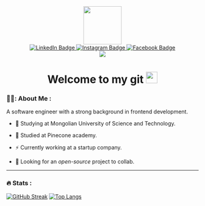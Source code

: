 <div id="header" align="center">
  <img src="https://media.giphy.com/media/ZVik7pBtu9dNS/giphy.gif" width="100"/>
  <div id="badges">
    <a href="https://www.linkedin.com/in/khishigtogtokh-nyamsuren-6504b12ba/">
      <img src="https://img.shields.io/badge/LinkedIn-blue?logo=linkedin&logoColor=white&style=for-the-badge" alt="LinkedIn Badge">
    </a>
    <a href="https://instagram.com/sain___hun/">
      <img src="https://img.shields.io/badge/Instagram-red?logo=Instagram&logoColor=white&style=for-the-badge" alt="Instagram Badge">
    </a>
    <a href="https://www.facebook.com/profile.php?id=100078049209520">
      <img src="https://img.shields.io/badge/Facebook-blue?logo=Facebook&logoColor=white&style=for-the-badge" alt="Facebook Badge">
    </a>
  </div>
  <img src="https://komarev.com/ghpvc/?username=Khishige1">
  <h1>
    Welcome to my git
    <img src="https://media.giphy.com/media/hvRJCLFzcasrR4ia7z/giphy.gif" width="30px">
  </h1>
</div>

### 👨‍💻: About Me :
A software engineer with a strong background in frontend development.

- :telescope: Studying at Mongolian University of Science and Technology.

- :book: Studied at Pinecone academy.

- :zap: Currently working at a startup company.

- :seedling: Looking for an *open-source* project to collab.
---

### :fire: Stats :
[![GitHub Streak](http://github-readme-streak-stats.herokuapp.com?user=Khishige1&theme=dark)](https://git.io/streak-stats)  [![Top Langs](https://github-readme-stats.vercel.app/api/top-langs/?username=Khishige1&layout=compact&theme=vision-friendly-dark)](https://github.com/anuraghazra/github-readme-stats)
